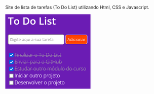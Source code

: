 Site de lista de tarefas (To Do List) utilizando Html, CSS e Javascript. 

<img src="https://github.com/GodoyK/Portfolio/blob/master/To%20Do%20List/assets/ToDoList.png" />

